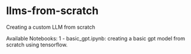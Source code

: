 # llms-from-scratch
Creating a custom LLM from scratch

Available Notebooks:
  1 - basic_gpt.ipynb: creating a basic gpt model from scratch using tensorflow.
